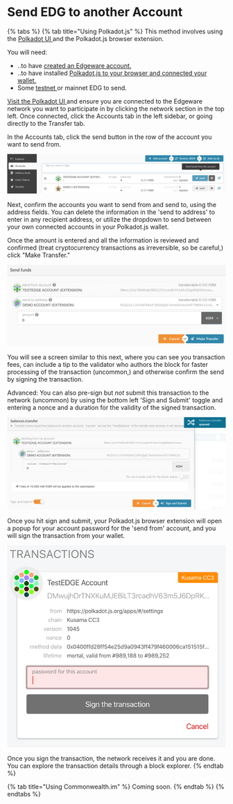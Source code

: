 # Send EDG to another Account

{% tabs %}
{% tab title="Using Polkadot.js" %}
This method involves using the [Polkadot UI ](https://polkadot.js.org/apps/#/explorer)and the Polkadot.js browser extension.

You will need:

* ..to have [created an Edgeware account.]()
* ..to have installed [Polkadot.js to your browser and connected your wallet.](connect-an-account-to-a-wallet.md)
* Some [testnet ](https://github.com/hicommonwealth/edgeware-documentation/tree/17538a7582222618c79acf5151bd55ec9f372e91/docs/quickstart/ecosystem.md)or mainnet EDG to send. 

[Visit the Polkadot UI ](https://polkadot.js.org/apps/#/accounts)and ensure you are connected to the Edgeware network you want to participate in by clicking the network section in the top left. Once connected, click the Accounts tab in the left sidebar, or going directly to the Transfer tab.

In the Accounts tab, click the send button in the row of the account you want to send from.

![](../.gitbook/assets/screen-shot-2020-02-10-at-9.35.08-am%20%281%29.png)

Next, confirm the accounts you want to send from and send to, using the address fields. You can delete the information in the 'send to address' to enter in any recipient address, or utilize the dropdown to send between your own connected accounts in your Polkadot.js wallet.

Once the amount is entered and all the information is reviewed and confirmed \(treat cryptocurrency transactions as irreversible, so be careful,\) click "Make Transfer."

![](../.gitbook/assets/screen-shot-2020-02-10-at-9.39.14-am%20%281%29%20%281%29.png)

You will see a screen similar to this next, where you can see you transaction fees, can include a tip to the validator who authors the block for faster processing of the transaction \(uncommon,\) and otherwise confirm the send by signing the transaction.

Advanced: You can also pre-sign but _not_ submit this transaction to the network \(uncommon\) by using the bottom left 'Sign and Submit' toggle and entering a nonce and a duration for the validity of the signed transaction.

![](../.gitbook/assets/screen-shot-2020-02-10-at-9.43.14-am%20%281%29%20%281%29.png)

Once you hit sign and submit, your Polkadot.js browser extension will open a popup for your account password for the 'send from' account, and you will sign the transaction from your wallet.

![](../.gitbook/assets/screen-shot-2020-02-10-at-9.48.50-am%20%281%29.png)

Once you sign the transaction, the network receives it and you are done. You can explore the transaction details through a block explorer.
{% endtab %}

{% tab title="Using Commonwealth.im" %}
Coming soon.
{% endtab %}
{% endtabs %}


